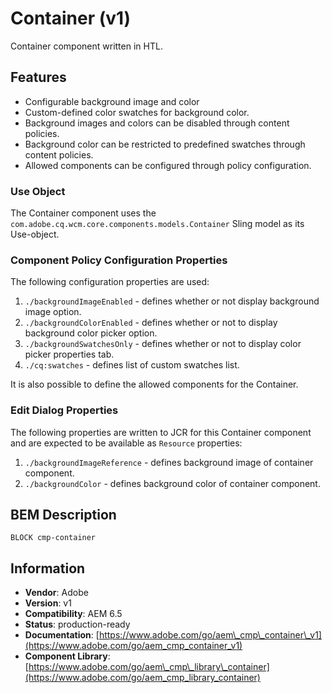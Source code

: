 <!--
Copyright 2019 Adobe Systems Incorporated

Licensed under the Apache License, Version 2.0 (the "License");
you may not use this file except in compliance with the License.
You may obtain a copy of the License at

    http://www.apache.org/licenses/LICENSE-2.0

Unless required by applicable law or agreed to in writing, software
distributed under the License is distributed on an "AS IS" BASIS,
WITHOUT WARRANTIES OR CONDITIONS OF ANY KIND, either express or implied.
See the License for the specific language governing permissions and
limitations under the License.
-->
Container (v1)
====
Container component written in HTL.

## Features

* Configurable background image and color
* Custom-defined color swatches for background color.
* Background images and colors can be disabled through content policies.
* Background color can be restricted to predefined swatches through content policies.
* Allowed components can be configured through policy configuration.

### Use Object
The Container component uses the `com.adobe.cq.wcm.core.components.models.Container` Sling model as its Use-object.

### Component Policy Configuration Properties
The following configuration properties are used:

1. `./backgroundImageEnabled` - defines whether or not display background image option.
2. `./backgroundColorEnabled` - defines whether or not to display background color picker option.
3. `./backgroundSwatchesOnly` -  defines whether or not to display color picker properties tab.
4. `./cq:swatches` - defines list of custom swatches list.

It is also possible to define the allowed components for the Container.

### Edit Dialog Properties
The following properties are written to JCR for this Container component and are expected to be available as `Resource` properties:

1. `./backgroundImageReference` - defines background image of container component.
2. `./backgroundColor` - defines background color of container component.

## BEM Description
```
BLOCK cmp-container
```


## Information
* **Vendor**: Adobe
* **Version**: v1
* **Compatibility**: AEM 6.5
* **Status**: production-ready
* **Documentation**: [https://www.adobe.com/go/aem\_cmp\_container\_v1](https://www.adobe.com/go/aem_cmp_container_v1)
* **Component Library**: [https://www.adobe.com/go/aem\_cmp\_library\_container](https://www.adobe.com/go/aem_cmp_library_container)
